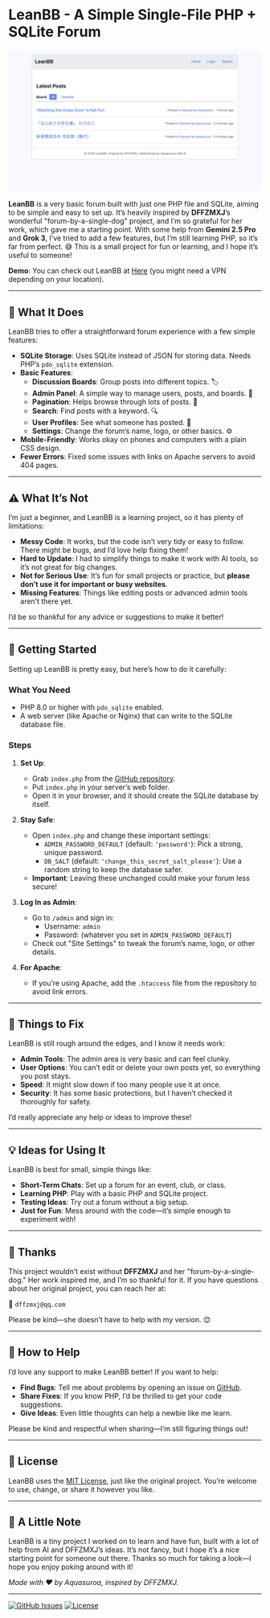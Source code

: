 # LeanBB - A Simple Single-File PHP + SQLite Forum

![LeanBB Screenshot](https://raw.githubusercontent.com/aquasuroa/LeanBB/refs/heads/master/screenshot.png)

**LeanBB** is a very basic forum built with just one PHP file and SQLite, aiming to be simple and easy to set up. It’s heavily inspired by **DFFZMXJ**’s wonderful "forum-by-a-single-dog" project, and I’m so grateful for her work, which gave me a starting point. With some help from **Gemini 2.5 Pro** and **Grok 3**, I’ve tried to add a few features, but I’m still learning PHP, so it’s far from perfect. 😅 This is a small project for fun or learning, and I hope it’s useful to someone!

**Demo**: You can check out LeanBB at [Here](http://esplori2024.byethost9.com/) (you might need a VPN depending on your location).

---

## 🌟 What It Does

LeanBB tries to offer a straightforward forum experience with a few simple features:

- **SQLite Storage**: Uses SQLite instead of JSON for storing data. Needs PHP’s `pdo_sqlite` extension.
- **Basic Features**:
  - **Discussion Boards**: Group posts into different topics. 🏷️
  - **Admin Panel**: A simple way to manage users, posts, and boards. 👑
  - **Pagination**: Helps browse through lots of posts. 📄
  - **Search**: Find posts with a keyword. 🔍
  - **User Profiles**: See what someone has posted. 👤
  - **Settings**: Change the forum’s name, logo, or other basics. ⚙️
- **Mobile-Friendly**: Works okay on phones and computers with a plain CSS design.
- **Fewer Errors**: Fixed some issues with links on Apache servers to avoid 404 pages.

---

## ⚠️ What It’s Not

I’m just a beginner, and LeanBB is a learning project, so it has plenty of limitations:

- **Messy Code**: It works, but the code isn’t very tidy or easy to follow. There might be bugs, and I’d love help fixing them!
- **Hard to Update**: I had to simplify things to make it work with AI tools, so it’s not great for big changes.
- **Not for Serious Use**: It’s fun for small projects or practice, but **please don’t use it for important or busy websites**.
- **Missing Features**: Things like editing posts or advanced admin tools aren’t there yet.

I’d be so thankful for any advice or suggestions to make it better!

---

## 🚀 Getting Started

Setting up LeanBB is pretty easy, but here’s how to do it carefully:

### What You Need
- PHP 8.0 or higher with `pdo_sqlite` enabled.
- A web server (like Apache or Nginx) that can write to the SQLite database file.

### Steps
1. **Set Up**:
   - Grab `index.php` from the [GitHub repository](https://github.com/aquasuroa/LeanBB).
   - Put `index.php` in your server’s web folder.
   - Open it in your browser, and it should create the SQLite database by itself.

2. **Stay Safe**:
   - Open `index.php` and change these important settings:
     - `ADMIN_PASSWORD_DEFAULT` (default: `'password'`): Pick a strong, unique password.
     - `DB_SALT` (default: `'change_this_secret_salt_please'`): Use a random string to keep the database safer.
   - **Important**: Leaving these unchanged could make your forum less secure!

3. **Log In as Admin**:
   - Go to `/admin` and sign in:
     - Username: `admin`
     - Password: (whatever you set in `ADMIN_PASSWORD_DEFAULT`)
   - Check out "Site Settings" to tweak the forum’s name, logo, or other details.

4. **For Apache**:
   - If you’re using Apache, add the `.htaccess` file from the repository to avoid link errors.

---

## 🔧 Things to Fix

LeanBB is still rough around the edges, and I know it needs work:

- **Admin Tools**: The admin area is very basic and can feel clunky.
- **User Options**: You can’t edit or delete your own posts yet, so everything you post stays.
- **Speed**: It might slow down if too many people use it at once.
- **Security**: It has some basic protections, but I haven’t checked it thoroughly for safety.

I’d really appreciate any help or ideas to improve these!

---

## 💡 Ideas for Using It

LeanBB is best for small, simple things like:

- **Short-Term Chats**: Set up a forum for an event, club, or class.
- **Learning PHP**: Play with a basic PHP and SQLite project.
- **Testing Ideas**: Try out a forum without a big setup.
- **Just for Fun**: Mess around with the code—it’s simple enough to experiment with!

---

## 🙏 Thanks

This project wouldn’t exist without **DFFZMXJ** and her "forum-by-a-single-dog." Her work inspired me, and I’m so thankful for it. If you have questions about her original project, you can reach her at:

📧 `dffzmxj@qq.com`

Please be kind—she doesn’t have to help with my version. 😊

---

## 🐛 How to Help

I’d love any support to make LeanBB better! If you want to help:

- **Find Bugs**: Tell me about problems by opening an issue on [GitHub](https://github.com/aquasuroa/LeanBB).
- **Share Fixes**: If you know PHP, I’d be thrilled to get your code suggestions.
- **Give Ideas**: Even little thoughts can help a newbie like me learn.

Please be kind and respectful when sharing—I’m still figuring things out!

---

## 📜 License

LeanBB uses the [MIT License](LICENSE), just like the original project. You’re welcome to use, change, or share it however you like.

---

## 🌼 A Little Note

LeanBB is a tiny project I worked on to learn and have fun, built with a lot of help from AI and DFFZMXJ’s ideas. It’s not fancy, but I hope it’s a nice starting point for someone out there. Thanks so much for taking a look—I hope you enjoy poking around with it!

*Made with ❤️ by Aquasuroa, inspired by DFFZMXJ.*

---

[![GitHub Issues](https://img.shields.io/github/issues/aquasuroa/LeanBB)](https://github.com/aquasuroa/LeanBB/issues)
[![License](https://img.shields.io/github/license/aquasuroa/LeanBB)](LICENSE)
